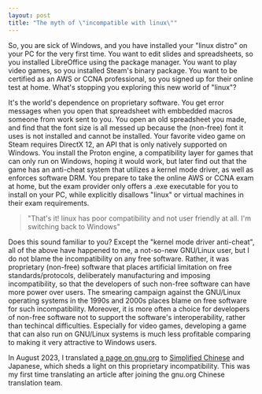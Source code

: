 ```yaml
---
layout: post
title: "The myth of \"incompatible with linux\""
---
```


So, you are sick of Windows, and you have installed your "linux distro" on
your PC for the very first time. You want to edit slides and spreadsheets, so
you installed LibreOffice using the package manager. You want to play video
games, so you installed Steam's binary package. You want to be certified as an
AWS or CCNA professional, so you signed up for their online test at
home. What's stopping you exploring this new world of "linux"?

It's the world's dependence on proprietary software. You get error messages
when you open that spreadsheet with embbedded macros someone from work sent to
you. You open an old spreadsheet you made, and find that the font size is all
messed up because the (non-free) font it uses is not installed and cannot be
installed. Your favorite video game on Steam requires DirectX 12, an API that
is only natively supported on Windows. You install the Proton engine, a
compatibility layer for games that can only run on Windows, hoping it would
work, but later find out that the game has an anti-cheat system that utilizes
a kernel mode driver, as well as enforces software DRM. You prepare to take
the online AWS or CCNA exam at home, but the exam provider only offers a .exe
executable for you to install on your PC, while explicitly disallows "linux"
or virtual machines in their exam requirements.

> "That's it! linux has poor compatibility and not user friendly at all. I'm
  switching back to Windows"

Does this sound familiar to you? Except the "kernel mode driver anti-cheat",
all of the above have happened to me, a not-so-new GNU/Linux user, but I do
not blame the incompatibility on any free software. Rather, it was proprietary
(non-free) software that places artificial limitation on free
standards/protocols, deliberately manufacturing and imposing incompatibility,
so that the developers of such non-free software can have more power over
users. The smearing campaign against the GNU/Linux operating systems in the
1990s and 2000s places blame on free software for such
incompatibility. Moreover, it is more often a choice for developers of
non-free software not to support the software's interoperability, rather than
techincal difficulties. Especially for video games, developing a game that can
also run on GNU/Linux systems is much less profitable comparing to making it
very attractive to Windows users.

In August 2023, I translated [a page on
gnu.org](https://www.gnu.org/proprietary/proprietary-incompatibility.html) to
[Simplified
Chinese](https://www.gnu.org/proprietary/proprietary-incompatibility.zh-cn.html)
and Japanese, which sheds a light on this proprietary incompatibility. This
was my first time translating an article after joining the gnu.org Chinese
translation team.